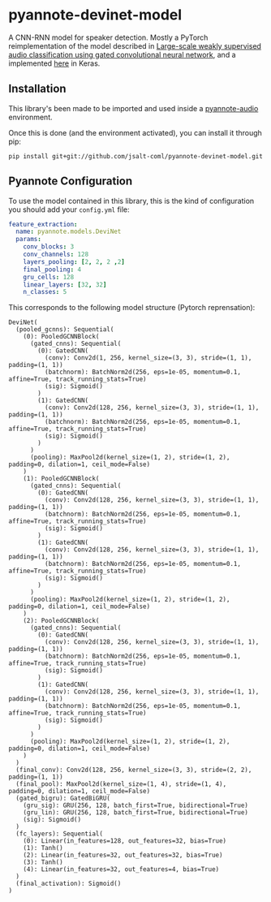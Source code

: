 # pyannote-devinet-model

A CNN-RNN model for speaker detection. Mostly a PyTorch reimplementation of the model 
described in [Large-scale weakly supervised audio classification using gated convolutional neural network](https://arxiv.org/abs/1710.00343), 
and a implemented [here](https://github.com/yongxuUSTC/dcase2017_task4_cvssp) in Keras.

## Installation

This library's been made to be imported and used inside a
 [pyannote-audio](https://github.com/pyannote/pyannote-audio) environment.
 
Once this is done (and the environment activated), you can install it through pip:

``` 
pip install git+git://github.com/jsalt-coml/pyannote-devinet-model.git
``` 

## Pyannote Configuration

To use the model contained in this library, this is the kind of configuration you
should add your `config.yml` file:

```yaml
feature_extraction:
  name: pyannote.models.DeviNet
  params:
    conv_blocks: 3
    conv_channels: 128
    layers_pooling: [2, 2, 2 ,2]
    final_pooling: 4
    gru_cells: 128
    linear_layers: [32, 32]
    n_classes: 5
```

This corresponds to the following model structure (Pytorch reprensation):

```
DeviNet(
  (pooled_gcnns): Sequential(
    (0): PooledGCNNBlock(
      (gated_cnns): Sequential(
        (0): GatedCNN(
          (conv): Conv2d(1, 256, kernel_size=(3, 3), stride=(1, 1), padding=(1, 1))
          (batchnorm): BatchNorm2d(256, eps=1e-05, momentum=0.1, affine=True, track_running_stats=True)
          (sig): Sigmoid()
        )
        (1): GatedCNN(
          (conv): Conv2d(128, 256, kernel_size=(3, 3), stride=(1, 1), padding=(1, 1))
          (batchnorm): BatchNorm2d(256, eps=1e-05, momentum=0.1, affine=True, track_running_stats=True)
          (sig): Sigmoid()
        )
      )
      (pooling): MaxPool2d(kernel_size=(1, 2), stride=(1, 2), padding=0, dilation=1, ceil_mode=False)
    )
    (1): PooledGCNNBlock(
      (gated_cnns): Sequential(
        (0): GatedCNN(
          (conv): Conv2d(128, 256, kernel_size=(3, 3), stride=(1, 1), padding=(1, 1))
          (batchnorm): BatchNorm2d(256, eps=1e-05, momentum=0.1, affine=True, track_running_stats=True)
          (sig): Sigmoid()
        )
        (1): GatedCNN(
          (conv): Conv2d(128, 256, kernel_size=(3, 3), stride=(1, 1), padding=(1, 1))
          (batchnorm): BatchNorm2d(256, eps=1e-05, momentum=0.1, affine=True, track_running_stats=True)
          (sig): Sigmoid()
        )
      )
      (pooling): MaxPool2d(kernel_size=(1, 2), stride=(1, 2), padding=0, dilation=1, ceil_mode=False)
    )
    (2): PooledGCNNBlock(
      (gated_cnns): Sequential(
        (0): GatedCNN(
          (conv): Conv2d(128, 256, kernel_size=(3, 3), stride=(1, 1), padding=(1, 1))
          (batchnorm): BatchNorm2d(256, eps=1e-05, momentum=0.1, affine=True, track_running_stats=True)
          (sig): Sigmoid()
        )
        (1): GatedCNN(
          (conv): Conv2d(128, 256, kernel_size=(3, 3), stride=(1, 1), padding=(1, 1))
          (batchnorm): BatchNorm2d(256, eps=1e-05, momentum=0.1, affine=True, track_running_stats=True)
          (sig): Sigmoid()
        )
      )
      (pooling): MaxPool2d(kernel_size=(1, 2), stride=(1, 2), padding=0, dilation=1, ceil_mode=False)
    )
  )
  (final_conv): Conv2d(128, 256, kernel_size=(3, 3), stride=(2, 2), padding=(1, 1))
  (final_pool): MaxPool2d(kernel_size=(1, 4), stride=(1, 4), padding=0, dilation=1, ceil_mode=False)
  (gated_bigru): GatedBiGRU(
    (gru_sig): GRU(256, 128, batch_first=True, bidirectional=True)
    (gru_lin): GRU(256, 128, batch_first=True, bidirectional=True)
    (sig): Sigmoid()
  )
  (fc_layers): Sequential(
    (0): Linear(in_features=128, out_features=32, bias=True)
    (1): Tanh()
    (2): Linear(in_features=32, out_features=32, bias=True)
    (3): Tanh()
    (4): Linear(in_features=32, out_features=4, bias=True)
  )
  (final_activation): Sigmoid()
)
```
